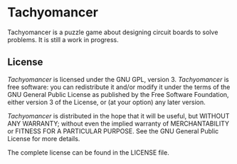 # Tachyomancer

Tachyomancer is a puzzle game about designing circuit boards to solve problems.
It is still a work in progress.

## License

*Tachyomancer* is licensed under the GNU GPL, version 3.  *Tachyomancer* is
free software: you can redistribute it and/or modify it under the terms of the
GNU General Public License as published by the Free Software Foundation, either
version 3 of the License, or (at your option) any later version.

*Tachyomancer* is distributed in the hope that it will be useful, but WITHOUT
ANY WARRANTY; without even the implied warranty of MERCHANTABILITY or FITNESS
FOR A PARTICULAR PURPOSE.  See the GNU General Public License for more details.

The complete license can be found in the LICENSE file.
